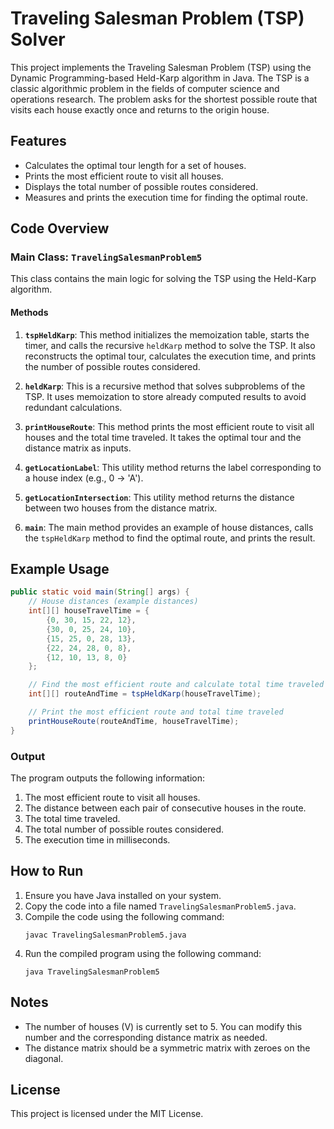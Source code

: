 # Traveling Salesman Problem (TSP) Solver

This project implements the Traveling Salesman Problem (TSP) using the Dynamic Programming-based Held-Karp algorithm in Java. The TSP is a classic algorithmic problem in the fields of computer science and operations research. The problem asks for the shortest possible route that visits each house exactly once and returns to the origin house.

## Features

- Calculates the optimal tour length for a set of houses.
- Prints the most efficient route to visit all houses.
- Displays the total number of possible routes considered.
- Measures and prints the execution time for finding the optimal route.

## Code Overview

### Main Class: `TravelingSalesmanProblem5`

This class contains the main logic for solving the TSP using the Held-Karp algorithm.

#### Methods

1. **`tspHeldKarp`**: This method initializes the memoization table, starts the timer, and calls the recursive `heldKarp` method to solve the TSP. It also reconstructs the optimal tour, calculates the execution time, and prints the number of possible routes considered.

2. **`heldKarp`**: This is a recursive method that solves subproblems of the TSP. It uses memoization to store already computed results to avoid redundant calculations.

3. **`printHouseRoute`**: This method prints the most efficient route to visit all houses and the total time traveled. It takes the optimal tour and the distance matrix as inputs.

4. **`getLocationLabel`**: This utility method returns the label corresponding to a house index (e.g., 0 -> 'A').

5. **`getLocationIntersection`**: This utility method returns the distance between two houses from the distance matrix.

6. **`main`**: The main method provides an example of house distances, calls the `tspHeldKarp` method to find the optimal route, and prints the result.

## Example Usage

```java
public static void main(String[] args) {
    // House distances (example distances)
    int[][] houseTravelTime = {
        {0, 30, 15, 22, 12},
        {30, 0, 25, 24, 10},
        {15, 25, 0, 28, 13},
        {22, 24, 28, 0, 8},
        {12, 10, 13, 8, 0}
    };

    // Find the most efficient route and calculate total time traveled
    int[][] routeAndTime = tspHeldKarp(houseTravelTime);

    // Print the most efficient route and total time traveled
    printHouseRoute(routeAndTime, houseTravelTime);
}
```

### Output

The program outputs the following information:

1. The most efficient route to visit all houses.
2. The distance between each pair of consecutive houses in the route.
3. The total time traveled.
4. The total number of possible routes considered.
5. The execution time in milliseconds.

## How to Run

1. Ensure you have Java installed on your system.
2. Copy the code into a file named `TravelingSalesmanProblem5.java`.
3. Compile the code using the following command:
   ```
   javac TravelingSalesmanProblem5.java
   ```
4. Run the compiled program using the following command:
   ```
   java TravelingSalesmanProblem5
   ```

## Notes

- The number of houses (V) is currently set to 5. You can modify this number and the corresponding distance matrix as needed.
- The distance matrix should be a symmetric matrix with zeroes on the diagonal.

## License

This project is licensed under the MIT License.
